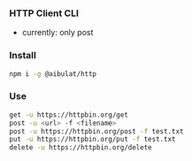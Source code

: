### HTTP Client CLI

- currently: only post

### Install

```bash
npm i -g @aibulat/http
```

### Use

```bash
get -u https://httpbin.org/get
post -u <url> -f <filename>
post -u https://httpbin.org/post -f test.txt
put -u https://httpbin.org/put -f test.txt
delete -u https://httpbin.org/delete
```
